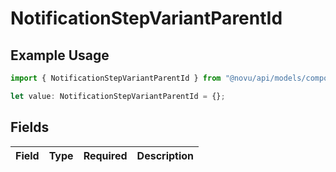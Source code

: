 # NotificationStepVariantParentId

## Example Usage

```typescript
import { NotificationStepVariantParentId } from "@novu/api/models/components";

let value: NotificationStepVariantParentId = {};
```

## Fields

| Field       | Type        | Required    | Description |
| ----------- | ----------- | ----------- | ----------- |